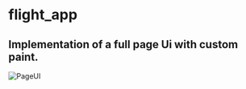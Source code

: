 # flight_app

## Implementation of a full page Ui with custom paint.

![PageUI](https://raw.githubusercontent.com/pacifio/flutter_apps/master/media/flightapp.gif)


